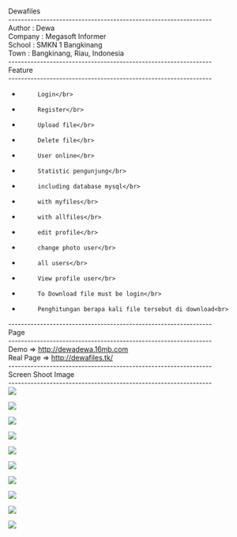 <br>Dewafiles<br>
----------------------------------------------------------------<br>
Author      : Dewa<br>
Company     : Megasoft Informer<br>
School      : SMKN 1 Bangkinang<br>
Town        : Bangkinang, Riau, Indonesia<br>
----------------------------------------------------------------<br>
Feature<br>
----------------------------------------------------------------<br>
-          Login</br>
-          Register</br>
-          Upload file</br>
-          Delete file</br>
-          User online</br>
-          Statistic pengunjung</br>
-          including database mysql</br>
-          with myfiles</br>
-          with allfiles</br>
-          edit profile</br>
-          change photo user</br>
-          all users</br>
-          View profile user</br>
-          To Download file must be login</br>
-          Penghitungan berapa kali file tersebut di download<br>
----------------------------------------------------------------<br>
Page<br>
----------------------------------------------------------------<br>
Demo => http://dewadewa.16mb.com<br>
Real Page => http://dewafiles.tk/<br>
----------------------------------------------------------------<br>
Screen Shoot Image<br>
----------------------------------------------------------------<br>
<img src="http://images-onepick-opensocial.googleusercontent.com/gadgets/proxy?container=onepick&gadget=a&rewriteMime=image%2F*&url=http%3A%2F%2F3.bp.blogspot.com%2F-2h2Hl4ZFrbI%2FUSDTGgZdpYI%2FAAAAAAAAAkk%2FGDXnd0IUirk%2Fs1600%2FUpload-file-register.bmp"/><p>
<img src="http://images-onepick-opensocial.googleusercontent.com/gadgets/proxy?container=onepick&gadget=a&rewriteMime=image%2F*&url=http%3A%2F%2F3.bp.blogspot.com%2F-THzEw2Va-XU%2FUSDTKlG5XxI%2FAAAAAAAAAks%2FKkUoNbaa1z8%2Fs1600%2FUpload-file-login.bmp"/><p>
<img src="http://images-onepick-opensocial.googleusercontent.com/gadgets/proxy?container=onepick&gadget=a&rewriteMime=image%2F*&url=http%3A%2F%2F4.bp.blogspot.com%2F-6ZJa2mtGnYA%2FUSDTDhwn9jI%2FAAAAAAAAAkc%2FRwuexgmG8JI%2Fs1600%2FUpload-file-home.bmp"/><p>
<img src="http://images-onepick-opensocial.googleusercontent.com/gadgets/proxy?container=onepick&gadget=a&rewriteMime=image%2F*&url=http%3A%2F%2F4.bp.blogspot.com%2F-HLvAm5rTsJ0%2FUSDTlpm72SI%2FAAAAAAAAAk0%2FJWbzdADJQe4%2Fs1600%2FUpload-file-upload2.bmp"/><p>
<img src="http://images-onepick-opensocial.googleusercontent.com/gadgets/proxy?container=onepick&gadget=a&rewriteMime=image%2F*&url=http%3A%2F%2F4.bp.blogspot.com%2F-eIh2ritjXx8%2FUSDTmi4_VYI%2FAAAAAAAAAk8%2FWnhr64HH6tU%2Fs1600%2FUpload-file-upload.bmp"/><p>
<img src="http://images-onepick-opensocial.googleusercontent.com/gadgets/proxy?container=onepick&gadget=a&rewriteMime=image%2F*&url=http%3A%2F%2F2.bp.blogspot.com%2F-GRnVyQvSobo%2FUSDS2ZTt9dI%2FAAAAAAAAAkU%2FjrDIVNH9RjA%2Fs1600%2FUpload-file-myfiles.bmp"/><p>
<img src="http://images-onepick-opensocial.googleusercontent.com/gadgets/proxy?container=onepick&gadget=a&rewriteMime=image%2F*&url=http%3A%2F%2F2.bp.blogspot.com%2F-yZ2-WeGkLeg%2FUSDSXWClRMI%2FAAAAAAAAAj0%2FwxlRZtMLsdk%2Fs1600%2FUpload-file-alluser.bmp"/><p>
<img src="http://images-onepick-opensocial.googleusercontent.com/gadgets/proxy?container=onepick&gadget=a&rewriteMime=image%2F*&url=http%3A%2F%2F4.bp.blogspot.com%2F-IM_r1UC_clM%2FUSDSff-hAQI%2FAAAAAAAAAj8%2FzZmEJ60oM8g%2Fs1600%2FUpload-file-allfiles.bmp"/><p>
<img src="http://images-onepick-opensocial.googleusercontent.com/gadgets/proxy?container=onepick&gadget=a&rewriteMime=image%2F*&url=http%3A%2F%2F2.bp.blogspot.com%2F-yZ2-WeGkLeg%2FUSDSXWClRMI%2FAAAAAAAAAj0%2FwxlRZtMLsdk%2Fs1600%2FUpload-file-alluser.bmp"/><p>
<img src="http://images-onepick-opensocial.googleusercontent.com/gadgets/proxy?container=onepick&gadget=a&rewriteMime=image%2F*&url=http%3A%2F%2F1.bp.blogspot.com%2F-PRoAYz2OU_Q%2FUSDSruEWIDI%2FAAAAAAAAAkE%2FdBOXmByUazQ%2Fs1600%2FUpload-file-downloads.bmp"/><p>

